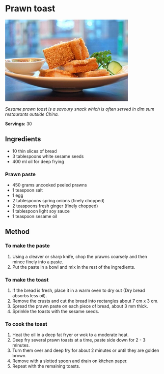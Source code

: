 # Prawn toast

![Prawn toast](resources/prawn-toast.jpg)

*Sesame prawn toast is a savoury snack which is often served in dim sum restaurants outside China.*

**Servings:** 30

## Ingredients
- 10 thin slices of bread
- 3 tablespoons white sesame seeds
- 400 ml oil for deep frying

### Prawn paste
- 450 grams uncooked peeled prawns
- 1 teaspoon salt
- 1 egg
- 2 tablespoons spring onions (finely chopped)
- 2 teaspoons fresh ginger (finely chopped)
- 1 tablespoon light soy sauce
- 1 teaspoon sesame oil

## Method
### To make the paste
1. Using a cleaver or sharp knife, chop the prawns coarsely and then mince finely into a paste.
1. Put the paste in a bowl and mix in the rest of the ingredients.

### To make the toast
1. If the bread is fresh, place it in a warm oven to dry out (Dry bread absorbs less oil).
1. Remove the crusts and cut the bread into rectangles about 7 cm x 3 cm.
1. Spread the prawn paste on each piece of bread, about 3 mm thick.
1. Sprinkle the toasts with the sesame seeds.

### To cook the toast
1. Heat the oil in a deep fat fryer or wok to a moderate heat.
1. Deep fry several prawn toasts at a time, paste side down for 2 - 3 minutes.
1. Turn them over and deep fry for about 2 minutes or until they are golden brown.
1. Remove with a slotted spoon and drain on kitchen paper.
1. Repeat with the remaining toasts.